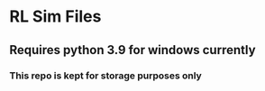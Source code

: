 # RL Sim Files
## Requires python 3.9 for windows currently
### This repo is kept for storage purposes only

